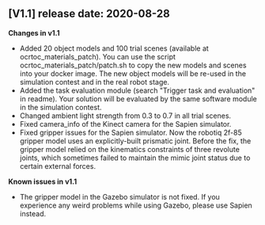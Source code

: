 ## [V1.1] release date: 2020-08-28
**Changes in v1.1**
- Added 20 object models and 100 trial scenes (available at ocrtoc_materials_patch). You can use the script ocrtoc_materials_patch/patch.sh to copy the new models and scenes into your docker image. The new object models will be re-used in the simulation contest and in the real robot stage.
- Added the task evaluation module (search "Trigger task and evaluation" in readme). Your solution will be evaluated by the same software module in the simulation contest.
- Changed ambient light strength from 0.3 to 0.7 in all trial scenes.
- Fixed camera_info of the Kinect camera for the Sapien simulator.
- Fixed gripper issues for the Sapien simulator. Now the robotiq 2f-85 gripper model uses an explicitly-built prismatic joint. Before the fix, the gripper model relied on the kinematics constraints of three revolute joints, which sometimes failed to maintain the mimic joint status due to certain external forces.

**Known issues in v1.1**
- The gripper model in the Gazebo simulator is not fixed. If you experience any weird problems while using Gazebo, please use Sapien instead.


